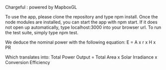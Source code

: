 Chargeful : powered by MapboxGL

To use the app, please clone the repository and type npm install.
Once the node modules are installed, you can start the app with npm start.
If it does not open up automatically, type localhost:3000 into your browser url.
To run the test suite, simply type npm test.

We deduce the nominal power with the following equation:
E = A x r x H x PR

Which translates into:
Total Power Output = Total Area x Solar Irradiance x Conversion Efficiency
